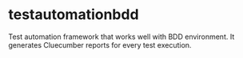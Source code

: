 # testautomationbdd
Test automation framework that works well with BDD environment. It generates Cluecumber reports for every test execution.
